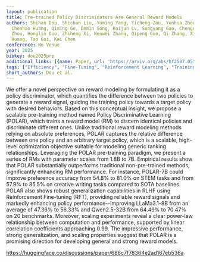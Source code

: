 ```yaml
---
layout: publication
title: Pre-trained Policy Discriminators Are General Reward Models
authors: Shihan Dou, Shichun Liu, Yuming Yang, Yicheng Zou, Yunhua Zhou, Shuhao Xing,
  Chenhao Huang, Qiming Ge, Demin Song, Haijun Lv, Songyang Gao, Chengqi Lv, Enyu
  Zhou, Honglin Guo, Zhiheng Xi, Wenwei Zhang, Qipeng Guo, Qi Zhang, Xipeng Qiu, Xuanjing
  Huang, Tao Gui, Kai Chen
conference: No Venue
year: 2025
bibkey: dou2025pre
additional_links: [{name: Paper, url: 'https://arxiv.org/abs/hf2507.05197'}]
tags: ["Efficiency", "Fine-Tuning", "Reinforcement Learning", "Training Techniques"]
short_authors: Dou et al.
---
```

We offer a novel perspective on reward modeling by formulating it as a policy discriminator, which quantifies the difference between two policies to generate a reward signal, guiding the training policy towards a target policy with desired behaviors. Based on this conceptual insight, we propose a scalable pre-training method named Policy Discriminative Learning (POLAR), which trains a reward model (RM) to discern identical policies and discriminate different ones. Unlike traditional reward modeling methods relying on absolute preferences, POLAR captures the relative difference between one policy and an arbitrary target policy, which is a scalable, high-level optimization objective suitable for modeling generic ranking relationships. Leveraging the POLAR pre-training paradigm, we present a series of RMs with parameter scales from 1.8B to 7B. Empirical results show that POLAR substantially outperforms traditional non-pre-trained methods, significantly enhancing RM performance. For instance, POLAR-7B could improve preference accuracy from 54.8% to 81.0% on STEM tasks and from 57.9% to 85.5% on creative writing tasks compared to SOTA baselines. POLAR also shows robust generalization capabilities in RLHF using Reinforcement Fine-tuning (RFT), providing reliable reward signals and markedly enhancing policy performance--improving LLaMa3.1-8B from an average of 47.36% to 56.33% and Qwen2.5-32B from 64.49% to 70.47% on 20 benchmarks. Moreover, scaling experiments reveal a clear power-law relationship between computation and performance, supported by linear correlation coefficients approaching 0.99. The impressive performance, strong generalization, and scaling properties suggest that POLAR is a promising direction for developing general and strong reward models.

https://huggingface.co/discussions/paper/686c7f78364e2ad167eb536a